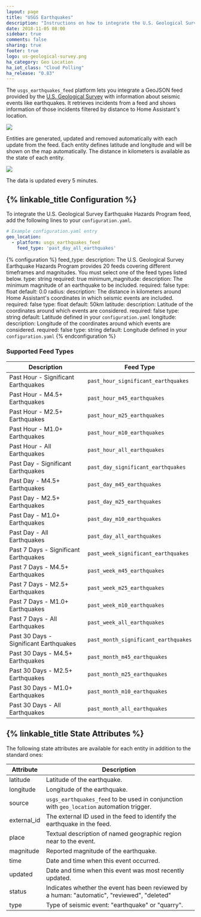 ```yaml
---
layout: page
title: "USGS Earthquakes"
description: "Instructions on how to integrate the U.S. Geological Survey Earthquake Hazards Program Feed feed into Home Assistant."
date: 2018-11-05 08:00
sidebar: true
comments: false
sharing: true
footer: true
logo: us-geological-survey.png
ha_category: Geo Location
ha_iot_class: "Cloud Polling"
ha_release: "0.83"
---
```


The `usgs_earthquakes_feed` platform lets you integrate a GeoJSON feed provided by the [U.S. Geological Survey](https://earthquake.usgs.gov/) with information about seismic events like earthquakes. It retrieves incidents from a feed and shows information of those incidents filtered by distance to Home Assistant's location.

<p class='img'>
  <img src='{{site_root}}/images/screenshots/usgs-earthquake-hazards-program-feed-entities.png' />
</p>

Entities are generated, updated and removed automatically with each update from the feed. Each entity defines latitude and longitude and will be shown on the map automatically. The distance in kilometers is available as the state of each entity.

<p class='img'>
  <img src='{{site_root}}/images/screenshots/usgs-earthquake-hazards-program-feed-map.png' />
</p>

The data is updated every 5 minutes.

## {% linkable_title Configuration %}

To integrate the U.S. Geological Survey Earthquake Hazards Program feed, add the following lines to your `configuration.yaml`.

```yaml
# Example configuration.yaml entry
geo_location:
  - platform: usgs_earthquakes_feed
    feed_type: 'past_day_all_earthquakes'
```

{% configuration %}
feed_type:
  description: The U.S. Geological Survey Earthquake Hazards Program provides 20 feeds covering different timeframes and magnitudes. You must select one of the feed types listed below.
  type: string
  required: true
minimum_magnitude:
  description: The minimum magnitude of an earthquake to be included.
  required: false
  type: float
  default: 0.0
radius:
  description: The distance in kilometers around Home Assistant's coordinates in which seismic events are included.
  required: false
  type: float
  default: 50km
latitude:
  description: Latitude of the coordinates around which events are considered.
  required: false
  type: string
  default: Latitude defined in your `configuration.yaml`
longitude:
  description: Longitude of the coordinates around which events are considered.
  required: false
  type: string
  default: Longitude defined in your `configuration.yaml`
{% endconfiguration %}

### Supported Feed Types

| Description                            | Feed Type                            |
|----------------------------------------|--------------------------------------|
| Past Hour - Significant Earthquakes    | `past_hour_significant_earthquakes`  |
| Past Hour - M4.5+ Earthquakes          | `past_hour_m45_earthquakes`          |
| Past Hour - M2.5+ Earthquakes          | `past_hour_m25_earthquakes`          |
| Past Hour - M1.0+ Earthquakes          | `past_hour_m10_earthquakes`          |
| Past Hour - All Earthquakes            | `past_hour_all_earthquakes`          |
| Past Day - Significant Earthquakes     | `past_day_significant_earthquakes`   |
| Past Day - M4.5+ Earthquakes           | `past_day_m45_earthquakes`           |
| Past Day - M2.5+ Earthquakes           | `past_day_m25_earthquakes`           |
| Past Day - M1.0+ Earthquakes           | `past_day_m10_earthquakes`           |
| Past Day - All Earthquakes             | `past_day_all_earthquakes`           |
| Past 7 Days - Significant Earthquakes  | `past_week_significant_earthquakes`  |
| Past 7 Days - M4.5+ Earthquakes        | `past_week_m45_earthquakes`          |
| Past 7 Days - M2.5+ Earthquakes        | `past_week_m25_earthquakes`          |
| Past 7 Days - M1.0+ Earthquakes        | `past_week_m10_earthquakes`          |
| Past 7 Days - All Earthquakes          | `past_week_all_earthquakes`          |
| Past 30 Days - Significant Earthquakes | `past_month_significant_earthquakes` |
| Past 30 Days - M4.5+ Earthquakes       | `past_month_m45_earthquakes`         |
| Past 30 Days - M2.5+ Earthquakes       | `past_month_m25_earthquakes`         |
| Past 30 Days - M1.0+ Earthquakes       | `past_month_m10_earthquakes`         |
| Past 30 Days - All Earthquakes         | `past_month_all_earthquakes`         |


## {% linkable_title State Attributes %}

The following state attributes are available for each entity in addition to the standard ones:

| Attribute          | Description |
|--------------------|-------------|
| latitude           | Latitude of the earthquake. |
| longitude          | Longitude of the earthquake. |
| source             | `usgs_earthquakes_feed` to be used in conjunction with `geo_location` automation trigger. |
| external_id        | The external ID used in the feed to identify the earthquake in the feed. |
| place              | Textual description of named geographic region near to the event. |
| magnitude          | Reported magnitude of the earthquake. |
| time               | Date and time when this event occurred. |
| updated            | Date and time when this event was most recently updated. |
| status             | Indicates whether the event has been reviewed by a human: "automatic", "reviewed", "deleted" |
| type               | Type of seismic event: "earthquake" or "quarry". |
